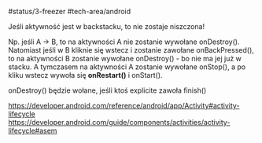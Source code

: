 #status/3-freezer 
#tech-area/android 

Jeśli aktywność jest w backstacku, to nie zostaje niszczona!

Np. jeśli A -> B, to na aktywności A nie zostanie wywołane onDestroy(). Natomiast jeśli w B kliknie się wstecz i zostanie zawołane onBackPressed(), to na aktywności B zostanie wywołane onDestroy() - bo nie ma jej już w stacku.
A tymczasem na aktywności A zostanie wywołane onStop(), a po kliku wstecz wywoła się **onRestart()** i onStart().


onDestroy() będzie wołane, jeśli ktoś explicite zawoła finish()


https://developer.android.com/reference/android/app/Activity#activity-lifecycle
https://developer.android.com/guide/components/activities/activity-lifecycle#asem